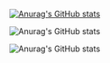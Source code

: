 [![Anurag's GitHub stats](https://github-readme-stats.vercel.app/api?username=hanwenlu2016)](https://github.com/anuraghazra/github-readme-stats)

![Anurag's GitHub stats](https://github-readme-stats.vercel.app/api?username=hanwenlu2016&show_icons=true)

![Anurag's GitHub stats](https://github-readme-stats.vercel.app/api?username=hanwenlu2016&show_icons=true&theme=radical)
